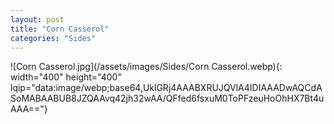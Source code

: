 ```yaml
---
layout: post
title: "Corn Casserol"
categories: "Sides"
---
```

![Corn Casserol.jpg](/assets/images/Sides/Corn Casserol.webp){: width="400" height="400" lqip="data:image/webp;base64,UklGRj4AAABXRUJQVlA4IDIAAADwAQCdASoMABAABUB8JZQAAvq42jh32wAA/QFfed6fsxuM0ToPFzeuHoOhHX7Bt4uAAA=="}

